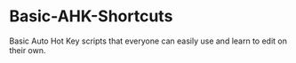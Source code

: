 # Basic-AHK-Shortcuts
Basic Auto Hot Key scripts that everyone can easily use and learn to edit on their own.

